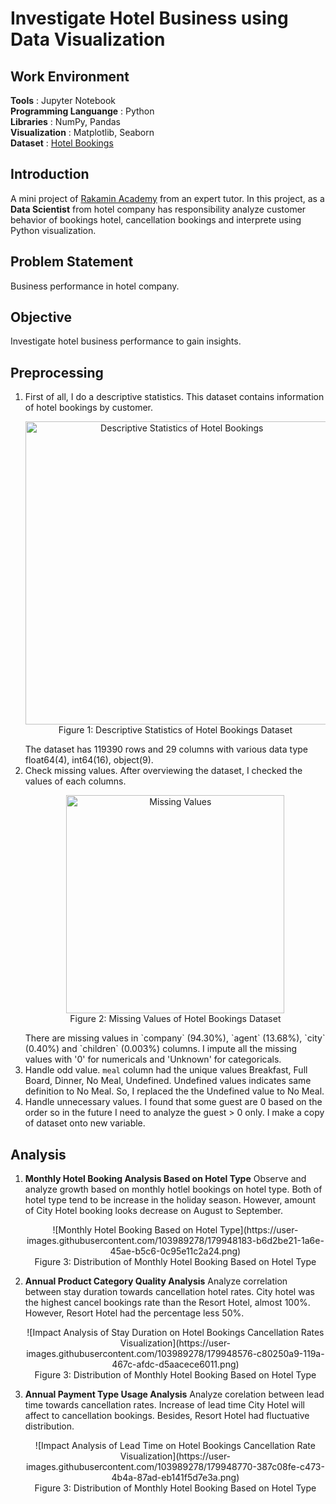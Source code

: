 # **Investigate Hotel Business using Data Visualization**

## **Work Environment**
**Tools**                   : Jupyter Notebook<br>
**Programming Languange**   : Python<br>
**Libraries**               : NumPy, Pandas<br>
**Visualization**           : Matplotlib, Seaborn<br>
**Dataset**                 : [Hotel Bookings](https://github.com/bagusganjarl/hotel-business/blob/7d63a180c4a151c8b22b177eafae24d047ca383f/hotel_bookings_data.csv)

## **Introduction**
A mini project of [Rakamin Academy](https://www.rakamin.com/) from an expert tutor. In this project, as a **Data Scientist** from hotel company has responsibility analyze customer behavior of bookings hotel, cancellation bookings and interprete using Python visualization.

## **Problem Statement**
Business performance in hotel company.

## **Objective**
Investigate hotel business performance to gain insights.

## **Preprocessing**
1. First of all, I do a descriptive statistics. This dataset contains information of hotel bookings by customer.
   <p align="center">
    <img width="485" alt="Descriptive Statistics of Hotel Bookings" src="https://user-images.githubusercontent.com/103989278/179944979-b00638e8-0ccb-469e-a007-2a0a0dd92d1e.png"> <br>
    Figure 1: Descriptive Statistics of Hotel Bookings Dataset
   </p>
   The dataset has 119390 rows and 29 columns with various data type float64(4), int64(16), object(9).
2. Check missing values. After overviewing the dataset, I checked the values of each columns.
   <p align="center">
    <img width="349" alt="Missing Values" src="https://user-images.githubusercontent.com/103989278/179947510-a956c1aa-e66e-459d-834e-332cdf4067cb.png"> <br>
    Figure 2: Missing Values of Hotel Bookings Dataset
   </p>
   There are missing values in `company` (94.30%), `agent` (13.68%), `city` (0.40%) and `children` (0.003%) columns. I impute all the missing values with '0' for numericals and 'Unknown' for categoricals.
3. Handle odd value. `meal` column had the unique values Breakfast, Full Board, Dinner, No Meal, Undefined. Undefined values
   indicates same definition to No Meal. So, I replaced the the Undefined value to No Meal. 
4. Handle unnecessary values. I found that some guest are 0 based on the order so in the future I need to analyze the
   guest > 0 only. I make a copy of dataset onto new variable.

## **Analysis**
1. **Monthly Hotel Booking Analysis Based on Hotel Type**
   Observe and analyze growth based on monthly hotlel bookings on hotel type. Both of hotel type tend to be increase in the holiday season. However, amount of City Hotel booking looks decrease on August to September. 
   <p align="center">
    ![Monthly Hotel Booking Based on Hotel Type](https://user-images.githubusercontent.com/103989278/179948183-b6d2be21-1a6e-45ae-b5c6-0c95e11c2a24.png) <br>
    Figure 3: Distribution of Monthly Hotel Booking Based on Hotel Type
   </p>
2. **Annual Product Category Quality Analysis**
   Analyze correlation between stay duration towards cancellation hotel rates. City hotel was the highest cancel bookings rate than the Resort Hotel, almost 100%. However, Resort Hotel had the percentage less 50%.
   <p align="center">
    ![Impact Analysis of Stay Duration on Hotel Bookings Cancellation Rates Visualization](https://user-images.githubusercontent.com/103989278/179948576-c80250a9-119a-467c-afdc-d5aacece6011.png) <br>
    Figure 3: Distribution of Monthly Hotel Booking Based on Hotel Type
   </p>
3. **Annual Payment Type Usage Analysis**
   Analyze corelation between lead time towards cancellation rates. Increase of lead time City Hotel will affect to cancellation bookings. Besides, Resort Hotel had fluctuative distribution.
   <p align="center">
    ![Impact Analysis of Lead Time on Hotel Bookings Cancellation Rate Visualization](https://user-images.githubusercontent.com/103989278/179948770-387c08fe-c473-4b4a-87ad-eb141f5d7e3a.png) <br>
    Figure 3: Distribution of Monthly Hotel Booking Based on Hotel Type
   </p>